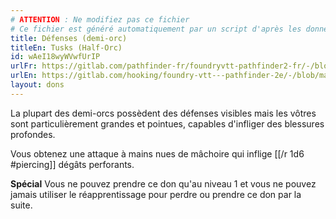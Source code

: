 ```yaml
---
# ATTENTION : Ne modifiez pas ce fichier
# Ce fichier est généré automatiquement par un script d'après les données du module Foundry VTT officiel et de sa traduction
title: Défenses (demi-orc)
titleEn: Tusks (Half-Orc)
id: wAeI18wyWVwfUrIP
urlFr: https://gitlab.com/pathfinder-fr/foundryvtt-pathfinder2-fr/-/blob/master/data/feats/wAeI18wyWVwfUrIP.htm
urlEn: https://gitlab.com/hooking/foundry-vtt---pathfinder-2e/-/blob/master/packs/data/feats.db/tusks-half-orc.json
layout: dons
---
```

La plupart des demi-orcs possèdent des défenses visibles mais les vôtres sont particulièrement grandes et pointues, capables d'infliger des blessures profondes.

Vous obtenez une attaque à mains nues de mâchoire qui inflige [[/r 1d6 #piercing]] dégâts perforants.

**Spécial** Vous ne pouvez prendre ce don qu'au niveau 1 et vous ne pouvez jamais utiliser le réapprentissage pour perdre ou prendre ce don par la suite.
